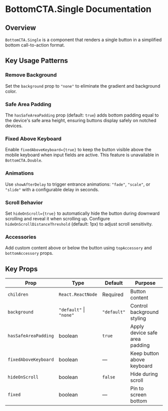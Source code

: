 # BottomCTA.Single Documentation

## Overview

`BottomCTA.Single` is a component that renders a single button in a simplified bottom call-to-action format.

## Key Usage Patterns

### Remove Background
Set the `background` prop to `"none"` to eliminate the gradient and background color.

### Safe Area Padding
The `hasSafeAreaPadding` prop (default: `true`) adds bottom padding equal to the device's safe area height, ensuring buttons display safely on notched devices.

### Fixed Above Keyboard
Enable `fixedAboveKeyboard={true}` to keep the button visible above the mobile keyboard when input fields are active. This feature is unavailable in `BottomCTA.Double`.

### Animations
Use `showAfterDelay` to trigger entrance animations: `"fade"`, `"scale"`, or `"slide"` with a configurable delay in seconds.

### Scroll Behavior
Set `hideOnScroll={true}` to automatically hide the button during downward scrolling and reveal it when scrolling up. Configure `hideOnScrollDistanceThreshold` (default: 1px) to adjust scroll sensitivity.

### Accessories
Add custom content above or below the button using `topAccessory` and `bottomAccessory` props.

## Key Props

| Prop | Type | Default | Purpose |
|------|------|---------|---------|
| `children` | `React.ReactNode` | Required | Button content |
| `background` | `"default"` \| `"none"` | `"default"` | Control background styling |
| `hasSafeAreaPadding` | boolean | `true` | Apply device safe area padding |
| `fixedAboveKeyboard` | boolean | — | Keep button above keyboard |
| `hideOnScroll` | boolean | `false` | Hide during scroll |
| `fixed` | boolean | — | Pin to screen bottom |
